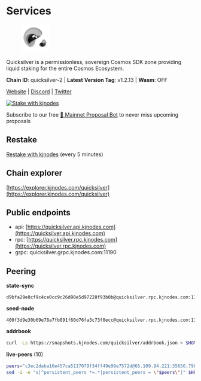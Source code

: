 # Services

<figure><img src="https://raw.githubusercontent.com/kj89/cosmos-images/main/logos/quicksilver.png" alt=""><figcaption></figcaption></figure>

Quicksilver is a permissionless, sovereign Cosmos SDK zone providing liquid staking for the entire Cosmos Ecosystem.

**Chain ID**: quicksilver-2 | **Latest Version Tag**: v1.2.13 | **Wasm**: OFF

[Website](https://quicksilver.zone) | [Discord](https://discord.gg/quicksilverprotocol) | [Twitter](https://twitter.com/quicksilverzone)

[![Stake with kjnodes](https://i.ibb.co/cr44Q8j/button-stake-with-kjnodes.png)](https://restake.app/quicksilver/quickvaloper1fqfgpwdngmmay6ah7mg9y4k7ayykpzu6l3ht2m)

Subscribe to our free [🤖 Mainnet Proposal Bot](https://t.me/kjnodes_proposal_bot) to never miss upcoming proposals

## Restake

[Restake with kjnodes](https://restake.app/quicksilver/quickvaloper1fqfgpwdngmmay6ah7mg9y4k7ayykpzu6l3ht2m) (every 5 minutes)
## Chain explorer
[https://explorer.kjnodes.com/quicksilver](https://explorer.kjnodes.com/quicksilver)

## Public endpoints

* api: [https://quicksilver.api.kjnodes.com](https://quicksilver.api.kjnodes.com)
* rpc: [https://quicksilver.rpc.kjnodes.com](https://quicksilver.rpc.kjnodes.com)
* grpc: quicksilver.grpc.kjnodes.com:11190

## Peering

**state-sync**

```text
d9bfa29e0cf9c4ce0cc9c26d98e5d97228f93b0b@quicksilver.rpc.kjnodes.com:11156
```

**seed-node**

```text
400f3d9e30b69e78a7fb891f60d76fa3c73f0ecc@quicksilver.rpc.kjnodes.com:11159
```

**addrbook**
```bash
curl -Ls https://snapshots.kjnodes.com/quicksilver/addrbook.json > $HOME/.quicksilverd/config/addrbook.json
```

**live-peers** (10)
```bash
peers="c3ec2daba16e457ca5117079f34ff49e99e7572d@65.109.94.221:35656,79b214369c8f52c2d33cf79fc1897677b24cf8cb@94.130.240.229:2000,3a5d0b97feb595375c24665dcf17d793be129e8b@51.89.155.2:28656,8a0740d4b70629c26022db7525132da0062bf42b@194.62.99.114:26656,443ad7c991b2915b620673b10206c92e2b4040e0@173.67.177.120:26656,ef1cb5bff5b76957f02636a30d5d85d861a35dbe@65.109.92.240:21026,e1a24aaba30a8ff21e52fed92b96b36156b52e80@51.161.208.88:26656,71f722098fc28c2f39026af58d539f387451ddb0@65.109.86.210:27656,04dcb466b6804e6a57b7f9188b90f5bdc17037c0@108.165.178.242:26654,d9bfa29e0cf9c4ce0cc9c26d98e5d97228f93b0b@65.109.88.38:11156"
sed -i -e "s|^persistent_peers *=.*|persistent_peers = \"$peers\"|" $HOME/.quicksilverd/config/config.toml
```
